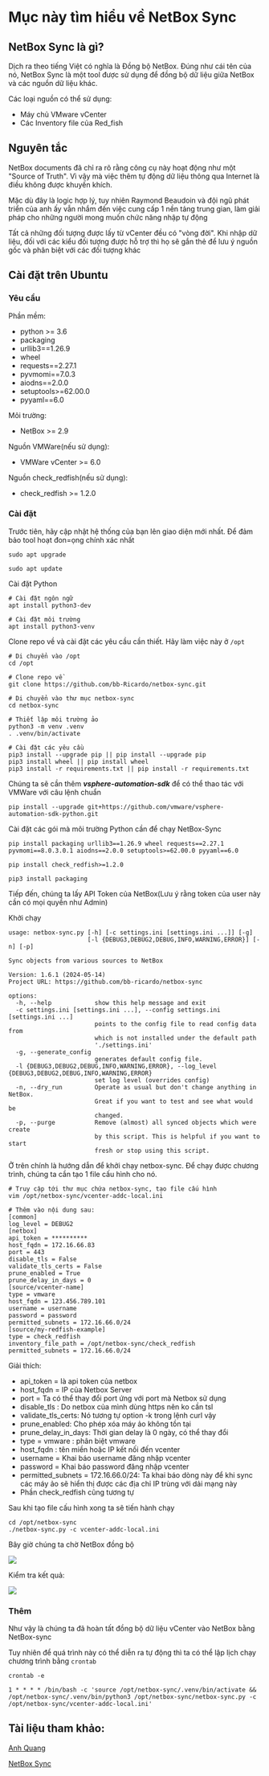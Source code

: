 # Mục này tìm hiểu về NetBox Sync
## NetBox Sync là gì?
Dịch ra theo tiếng Việt có nghĩa là Đồng bộ NetBox. Đúng như cái tên của nó, NetBox Sync là một tool được sử dụng để đồng bộ dữ liệu giữa NetBox và các nguồn dữ liệu khác.

Các loại nguồn có thể sử dụng:
- Máy chủ VMware vCenter
- Các Inventory file của Red_fish


## Nguyên tắc 
NetBox documents đã chỉ ra rõ rằng công cụ này hoạt động như một "Source of Truth". Vì vậy mà việc thêm tự động dữ liệu thông qua Internet là điều không được khuyến khích. 

Mặc dù đây là logic hợp lý, tuy nhiên Raymond Beaudoin và đội ngũ phát triển của anh ấy vẫn nhắm đến việc cung cấp 1 nền tảng trung gian, làm giải pháp cho những người mong muốn chức năng nhập tự động

Tất cả những đối tượng được lấy từ vCenter đều có "vòng đời". Khi nhập dữ liệu, đối với các kiểu đối tượng được hỗ trợ thì họ sẽ gắn thẻ để lưu ý nguồn gốc và phân biệt với các đối tượng khác

## Cài đặt trên Ubuntu 
### Yêu cầu
Phần mềm:
- python >= 3.6
- packaging
- urllib3==1.26.9
- wheel
- requests==2.27.1
- pyvmomi==7.0.3
- aiodns==2.0.0
- setuptools>=62.00.0
- pyyaml==6.0

Môi trường:
- NetBox >= 2.9

Nguồn VMWare(nếu sử dụng):
- VMWare vCenter >= 6.0

Nguồn check_redfish(nếu sử dụng):
- check_redfish >= 1.2.0

### Cài đặt 
Trước tiên, hãy cập nhật hệ thống của bạn lên giao diện mới nhất. Để đảm bảo tool hoạt đon=ọng chính xác nhất
```
sudo apt upgrade

sudo apt update
```
Cài đặt Python
```
# Cài đặt ngôn ngữ
apt install python3-dev

# Cài đặt môi trường
apt install python3-venv
```
Clone repo về và cài đặt các yêu cầu cần thiết. Hãy làm việc này ở `/opt`
```
# Di chuyển vào /opt
cd /opt

# Clone repo về
git clone https://github.com/bb-Ricardo/netbox-sync.git

# Di chuyển vào thư mục netbox-sync
cd netbox-sync

# Thiết lập môi trường ảo
python3 -m venv .venv
. .venv/bin/activate

# Cài đặt các yêu cầu
pip3 install --upgrade pip || pip install --upgrade pip
pip3 install wheel || pip install wheel
pip3 install -r requirements.txt || pip install -r requirements.txt
```
Chúng ta sẽ cần thêm ***vsphere-automation-sdk*** để có thể thao tác với VMWare với câu lệnh chuẩn
```
pip install --upgrade git+https://github.com/vmware/vsphere-automation-sdk-python.git
```
Cài đặt các gói mà môi trường Python cần để chạy NetBox-Sync
```
pip install packaging urllib3==1.26.9 wheel requests==2.27.1 pyvmomi==8.0.3.0.1 aiodns==2.0.0 setuptools>=62.00.0 pyyaml==6.0

pip install check_redfish>=1.2.0

pip3 install packaging
```
Tiếp đến, chúng ta lấy API Token của NetBox(Lưu ý rằng token của user này cần có mọi quyền như Admin)

Khởi chạy
```
usage: netbox-sync.py [-h] [-c settings.ini [settings.ini ...]] [-g]
                      [-l {DEBUG3,DEBUG2,DEBUG,INFO,WARNING,ERROR}] [-n] [-p]

Sync objects from various sources to NetBox

Version: 1.6.1 (2024-05-14)
Project URL: https://github.com/bb-ricardo/netbox-sync

options:
  -h, --help            show this help message and exit
  -c settings.ini [settings.ini ...], --config settings.ini [settings.ini ...]
                        points to the config file to read config data from
                        which is not installed under the default path
                        './settings.ini'
  -g, --generate_config
                        generates default config file.
  -l {DEBUG3,DEBUG2,DEBUG,INFO,WARNING,ERROR}, --log_level {DEBUG3,DEBUG2,DEBUG,INFO,WARNING,ERROR}
                        set log level (overrides config)
  -n, --dry_run         Operate as usual but don't change anything in NetBox.
                        Great if you want to test and see what would be
                        changed.
  -p, --purge           Remove (almost) all synced objects which were create
                        by this script. This is helpful if you want to start
                        fresh or stop using this script.
```
Ở trên chính là hướng dẫn để khởi chạy netbox-sync. Để chạy được chương trình, chúng ta cần tạo 1 file cấu hình cho nó.
```
# Truy cập tới thư mục chứa netbox-sync, tạo file cấu hình
vim /opt/netbox-sync/vcenter-addc-local.ini

# Thêm vào nội dung sau:
[common]
log_level = DEBUG2
[netbox]
api_token = **********
host_fqdn = 172.16.66.83        
port = 443
disable_tls = False
validate_tls_certs = False
prune_enabled = True
prune_delay_in_days = 0
[source/vcenter-name]
type = vmware
host_fqdn = 123.456.789.101
username = username
password = password
permitted_subnets = 172.16.66.0/24
[source/my-redfish-example]
type = check_redfish
inventory_file_path = /opt/netbox-sync/check_redfish
permitted_subnets = 172.16.66.0/24
```
Giải thích:
- api_token = là api token của netbox
- host_fqdn = IP của Netbox Server
- port = Ta có thể thay đổi port ứng với port mà Netbox sử dụng
- disable_tls : Do netbox của mình dùng https nên ko cần tsl
- validate_tls_certs: Nó tương tự option -k trong lệnh curl vậy
- prune_enabled: Cho phép xóa máy ảo không tồn tại
- prune_delay_in_days: Thời gian delay là 0 ngày, có thể thay đổi
- type = vmware : phân biệt vmware
- host_fqdn : tên miền hoặc IP kết nối đến vcenter
- username = Khai báo username đăng nhập vcenter
- password = Khai báo password đăng nhập vcenter
- permitted_subnets = 172.16.66.0/24: Ta khai báo dòng này để khi sync các máy ảo sẽ hiển thị được các địa chỉ IP trùng với dải mạng này
- Phần check_redfish cũng tương tự

Sau khi tạo file cấu hình xong ta sẽ tiến hành chạy
```
cd /opt/netbox-sync
./netbox-sync.py -c vcenter-addc-local.ini
```
Bây giờ chúng ta chờ NetBox đồng bộ

![](/Anh/Screenshot_950.png)

Kiểm tra kết quả:

![](/Anh/Screenshot_951.png)

### Thêm
Như vậy là chúng ta đã hoàn tất đồng bộ dữ liệu vCenter vào NetBox bằng NetBox-sync

Tuy nhiên để quá trình này có thể diễn ra tự động thì ta có thể lập lịch chạy chương trình bằng `crontab`
```
crontab -e

1 * * * * /bin/bash -c 'source /opt/netbox-sync/.venv/bin/activate && /opt/netbox-sync/.venv/bin/python3 /opt/netbox-sync/netbox-sync.py -c /opt/netbox-sync/vcenter-addc-local.ini'
```

## Tài liệu tham khảo:
[Anh Quang](https://github.com/thanhquang99/Netbox/blob/main/Netbox-sync/02.install-nb-sync.md#23-c%E1%BA%A5u-tr%C3%BAc-ch%E1%BA%A1y-script-trong-netbox-sync)

[NetBox Sync](https://github.com/bb-Ricardo/netbox-sync/blob/main/README.md)